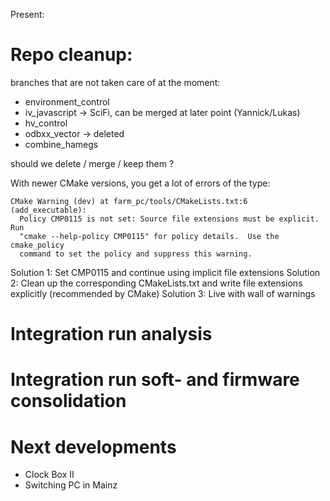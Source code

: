 Present:

# Repo cleanup: #
branches that are not taken care of at the moment:

* environment_control
* iv_javascript -> SciFi, can be merged at later point (Yannick/Lukas)
* hv_control
* odbxx_vector -> deleted
* combine_hamegs

should we delete / merge / keep them ? 

With newer CMake versions, you get a lot of errors of the type:
```
CMake Warning (dev) at farm_pc/tools/CMakeLists.txt:6 (add_executable):
  Policy CMP0115 is not set: Source file extensions must be explicit.  Run
  "cmake --help-policy CMP0115" for policy details.  Use the cmake_policy
  command to set the policy and suppress this warning.
```
Solution 1: Set CMP0115 and continue using implicit file extensions
Solution 2: Clean up the corresponding CMakeLists.txt and write file extensions explicitly (recommended by CMake)
Solution 3: Live with wall of warnings

# Integration run analysis #

# Integration run soft- and firmware consolidation #

# Next developments #

* Clock Box II
* Switching PC in Mainz
